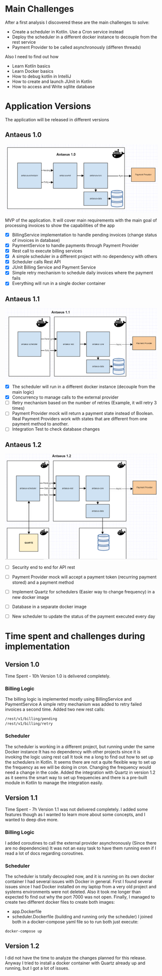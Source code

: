 
# Main Challenges
After a first analysis I discovered these are the main challenges to solve:
* Create a scheduler in Kotlin. Use a Cron service instead
* Deploy the scheduler in a different docker instance to decouple from the rest service
* Payment Provider to be called asynchronously (differen threads)

Also I need to find out how
* Learn Kotlin basics
* Learn Docker basics
* How to debug kotlin in IntelliJ
* How to create and launch JUnit in Kotlin
* How to access and Write sqllite database


# Application Versions
The application will be released in different versions

## Antaeus 1.0 
![Alt text](doc/antaeus_10.png?raw=true "Antaeus 1.0")

MVP of the application. It will cover main requirements with the main goal
of processing invoices to show the capabilities of the app

- [x] BillingService implementation to handle pending invoices (change status of invoices in database)
- [x] PaymentService to handle payments through Payment Provider
- [x] Rest call to execute billing services
- [x] A simple scheduler in a different project with no dependency with others
- [x] Scheduler calls Rest API
- [x] JUnit Billing Service and Payment Service
- [x] Simple retry mechanism to schedule daily invoices where the payment fails
- [x] Everything will run in a single docker container

## Antaeus 1.1
![Alt text](doc/antaeus_11.png?raw=true "Antaeus 1.1")

- [x] The scheduler will run in a different docker instance (decouple from the main logic)
- [x] Concurrency to manage calls to the external provider
- [ ] Retry mechanism based on the number of retries (Example, it will retry 3 times)
- [ ] Payment Provider mock will return a payment state instead of Boolean. Real Payment Providers work with states that
  are different from one payment method to another.
- [ ] Integration Test to check database changes

## Antaeus 1.2 
![Alt text](doc/antaeus_12.png?raw=true "Antaeus 1.2")

- [ ] Security end to end for API rest 
- [ ] Payment Provider mock will accept a payment token (recurring payment stored) and a payment method 
- [ ] Implement Quartz for schedulers (Easier way to change frequency) in a new docker image
- [ ] Database in a separate docker image
- [ ] New scheduler to update the status of the payment executed every day



# Time spent and challenges during implementation

## Version 1.0
Time Spent - 10h 
Version 1.0 is delivered completely.

### Billing Logic
The billing logic is implemented mostly using BillingService and PaymentService
A simple retry mechanism was added to retry failed invoices a second time.
Added two new rest calls:
```
/rest/v1/billing/pending
/rest/v1/billing/retry
```


### Scheduler
The scheduler is working in a different project, but running under the same Docker instance
It has no dependency with other projects since it is invoking the logic using rest call
It took me a long to find out how to set up the schedulers in Kotlin. It seems there are not a
quite flexible way to set up the frequency as we will be doing in cron.
Changing the frequency would need a change in the code. Added the integration with Quartz
in version 1.2 as it seems the smart way to set up frequencies and there is a pre-built module in
Kotlin to manage the integration easily.


## Version 1.1
Time Spent - 7h
Version 1.1 was not delivered completely. I added some features though as I wanted to learn more
about some concepts, and I wanted to deep dive more. 

### Billing Logic
I added coroutines to call the external provider asynchronously (Since there are no dependencies)
It was not an easy task to have them running even if I read a lot of docs regarding coroutines.

### Scheduler
The scheduler is totally decoupled now, and it is running on its own docker container
I had several issues with Docker in general. First I found several issues since I had Docker
installed on my laptop from a very old project and systems environments were not deleted. Also
it took me longer than expected fo find out why the port 7000 was not open. 
Finally, I managed to create two different docker files to create both images:
* app.Dockerfile
* scheduler.Dockerfile  (building and running only the scheduler)
I joined both in a docker-compose yaml file so to run both just execute:
  
```
docker-compose up
```

## Version 1.2
I did not have the time to analyze the changes planned for this release.
Anyway I tried to install a docker container with Quartz already up and running, but I got a lot of 
issues.